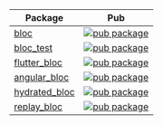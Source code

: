 | Package                                                                              | Pub                                                                                                      |
| ------------------------------------------------------------------------------------ | -------------------------------------------------------------------------------------------------------- |
| [bloc](https://github.com/felangel/bloc/tree/master/packages/bloc)                   | [![pub package](https://img.shields.io/pub/v/bloc.svg)](https://pub.dev/packages/bloc)                   |
| [bloc_test](https://github.com/felangel/bloc/tree/master/packages/bloc_test)         | [![pub package](https://img.shields.io/pub/v/bloc_test.svg)](https://pub.dev/packages/bloc_test)         |
| [flutter_bloc](https://github.com/felangel/bloc/tree/master/packages/flutter_bloc)   | [![pub package](https://img.shields.io/pub/v/flutter_bloc.svg)](https://pub.dev/packages/flutter_bloc)   |
| [angular_bloc](https://github.com/felangel/bloc/tree/master/packages/angular_bloc)   | [![pub package](https://img.shields.io/pub/v/angular_bloc.svg)](https://pub.dev/packages/angular_bloc)   |
| [hydrated_bloc](https://github.com/felangel/bloc/tree/master/packages/hydrated_bloc) | [![pub package](https://img.shields.io/pub/v/hydrated_bloc.svg)](https://pub.dev/packages/hydrated_bloc) |
| [replay_bloc](https://github.com/felangel/bloc/tree/master/packages/replay_bloc)     | [![pub package](https://img.shields.io/pub/v/replay_bloc.svg)](https://pub.dev/packages/replay_bloc)     |
